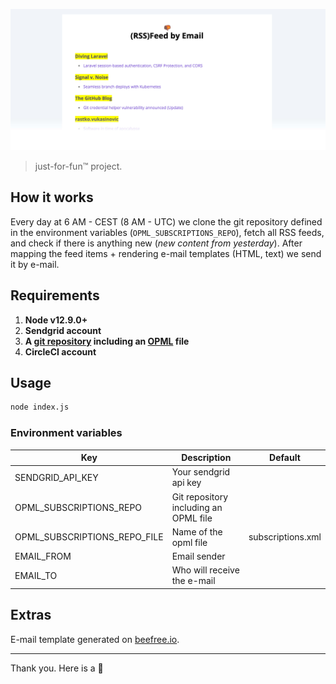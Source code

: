 <p align="center">
  <img src=".github/image.jpg" width="914" />
</p>

> just-for-fun™ project.

## How it works

Every day at 6 AM - CEST (8 AM - UTC) we clone the git repository defined in the environment variables (`OPML_SUBSCRIPTIONS_REPO`), fetch all RSS feeds, and check if there is anything new (_new content from yesterday_).
After mapping the feed items + rendering e-mail templates (HTML, text) we send it by e-mail.

## Requirements

1. **Node v12.9.0+**
1. **Sendgrid account**
1. **A [git repository](https://github.com/eduardostuart/opml) including an [OPML](https://en.wikipedia.org/wiki/OPML) file**
1. **CircleCI account**

## Usage

```sh
node index.js
```

### Environment variables

| Key | Description | Default |
|---|---|---|
| SENDGRID_API_KEY | Your sendgrid api key | |
| OPML_SUBSCRIPTIONS_REPO | Git repository including an OPML file | |
| OPML_SUBSCRIPTIONS_REPO_FILE| Name of the opml file | subscriptions.xml |
| EMAIL_FROM | Email sender | |
| EMAIL_TO | Who will receive the e-mail | |

## Extras

E-mail template generated on [beefree.io](https://beefree.io/).

---

Thank you.
Here is a :cookie:
